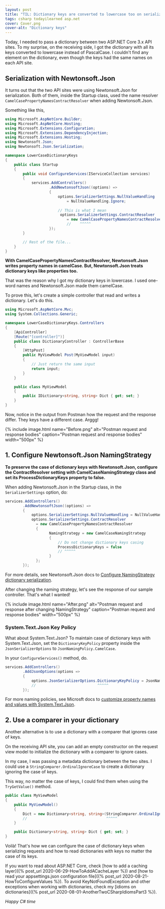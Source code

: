 ```yaml
---
layout: post
title: "TIL: Dictionary keys are converted to lowercase too on serialization"
tags: csharp todayilearned asp.net
cover: Cover.png
cover-alt: "Dictionary keys"
---
```


Today, I needed to pass a dictionary between two ASP.NET Core 3.x API sites. To my surprise, on the receiving side, I got the dictionary with all its keys converted to lowercase instead of PascalCase. I couldn't find any element on the dictionary, even though the keys had the same names on each API site.

## Serialization with Newtonsoft.Json

It turns out that the two API sites were using Newtonsoft.Json for serialization. Both of them, inside the Startup class, used the name resolver `CamelCasePropertyNamesContractResolver` when adding Newtonsoft.Json.

Something like this,

```csharp
using Microsoft.AspNetCore.Builder;
using Microsoft.AspNetCore.Hosting;
using Microsoft.Extensions.Configuration;
using Microsoft.Extensions.DependencyInjection;
using Microsoft.Extensions.Hosting;
using Newtonsoft.Json;
using Newtonsoft.Json.Serialization;

namespace LowerCaseDictionaryKeys
{
    public class Startup
    {
        public void ConfigureServices(IServiceCollection services)
        {
            services.AddControllers()
                    .AddNewtonsoftJson((options) =>
                    {
                        options.SerializerSettings.NullValueHandling
                            = NullValueHandling.Ignore;
                        
                        // This is what I mean
                         options.SerializerSettings.ContractResolver
                            = new CamelCasePropertyNamesContractResolver();
                            //    ^^^^^                            
                    });
        }

        // Rest of the file...
    }
}
```

**With CamelCasePropertyNamesContractResolver, Newtonsoft.Json writes property names in camelCase. But, Newtonsoft.Json treats dictionary keys like properties too.**

That was the reason why I got my dictionary keys in lowercase. I used one-word names and Newtonsoft.Json made them camelCase.

To prove this, let's create a simple controller that read and writes a dictionary. Let's do this.

```csharp
using Microsoft.AspNetCore.Mvc;
using System.Collections.Generic;

namespace LowerCaseDictionaryKeys.Controllers
{
    [ApiController]
    [Route("[controller]")]
    public class DictionaryController : ControllerBase
    {
        [HttpPost]
        public MyViewModel Post(MyViewModel input)
        {
            // Just return the same input        
            return input;
        }
    }

    public class MyViewModel
    {
        public IDictionary<string, string> Dict { get; set; }
    }
}
```

Now, notice in the output from Postman how the request and the response differ. They keys have a different case. Arggg!

{% include image.html name="Before.png" alt="Postman request and response bodies" caption="Postman request and response bodies" width="500px" %}

## 1. Configure Newtonsoft.Json NamingStrategy

**To preserve the case of dictionary keys with Newtonsoft.Json, configure the ContractResolver setting with CamelCaseNamingStrategy class and set its ProcessDictionaryKeys property to false.**

When adding Newtonsoft.Json in the Startup class, in the `SerializerSettings` option, do:

```csharp
services.AddControllers()
        .AddNewtonsoftJson((options) =>
        {
            options.SerializerSettings.NullValueHandling = NullValueHandling.Ignore;
            options.SerializerSettings.ContractResolver
              = new CamelCasePropertyNamesContractResolver
              {
                    NamingStrategy = new CamelCaseNamingStrategy
                    {
                        // Do not change dictionary keys casing
                        ProcessDictionaryKeys = false
                        // ^^^^^
                    }
              };
        });
```

For more details, see Newtonsoft.Json docs to [Configure NamingStrategy dictionary serialization](https://www.newtonsoft.com/json/help/html/NamingStrategySkipDictionaryKeys.htm).

After changing the naming strategy, let's see the response of our sample controller. That's what I wanted!

{% include image.html name="After.png" alt="Postman request and response after changing NamingStrategy" caption="Postman request and response bodies" width="500px" %}

### System.Text.Json Key Policy

What about System.Text.Json? To maintain case of dictionary keys with System.Text.Json, set the `DictionaryKeyPolicy` property inside the `JsonSerializerOptions` to `JsonNamingPolicy.CamelCase`.

In your `ConfigureServices()` method, do.

```csharp
services.AddControllers()
        .AddJsonOptions(options =>
        {
            options.JsonSerializerOptions.DictionaryKeyPolicy = JsonNamingPolicy.CamelCase;
            //                            ^^^^^
        });
```

For more naming policies, see Microsft docs to [customize property names and values with System.Text.Json](https://docs.microsoft.com/en-us/dotnet/standard/serialization/system-text-json-customize-properties#camel-case-dictionary-keys).

## 2. Use a comparer in your dictionary

Another alternative is to use a dictionary with a comparer that ignores case of keys.

On the receiving API site, you can add an empty constructor on the request view model to initialize the dictionary with a comparer to ignore cases.

In my case, I was passing a metadata dictionary between the two sites. I could use a `StringComparer.OrdinalIgnoreCase` to create a dictionary ignoring the case of keys.

This way, no matter the case of keys, I could find them when using the `TryGetValue()` method.

```csharp
public class MyViewModel
{
    public MyViewModel()
    {
        Dict = new Dictionary<string, string>(StringComparer.OrdinalIgnoreCase);
        //                                    ^^^^^
    }

    public Dictionary<string, string> Dict { get; set; }
}
```

Voilà! That's how we can configure the case of dictionary keys when serializing requests and how to read dictionaries with keys no matter the case of its keys.

If you want to read about ASP.NET Core, check [how to add a caching layer]({% post_url 2020-06-29-HowToAddACacheLayer %}) and [how to read your appsettings.json configuration file]({% post_url 2020-08-21-HowToConfigureValues %}). To avoid KeyNotFoundException and other exceptions when working with dictionaries, check my [idioms on dictionaries]({% post_url 2020-08-01-AnotherTwoCSharpIdiomsPart3 %}).

_Happy C# time_